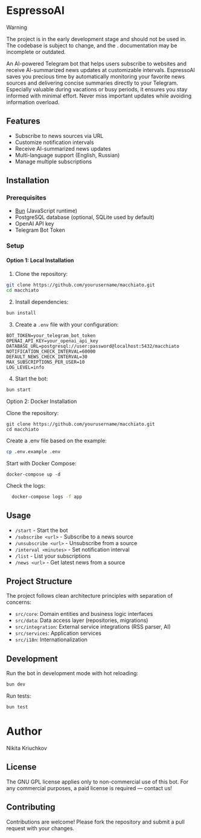 # EspressoAI

> [!Warning]
> The project is in the early development stage and should not be used in. The codebase is subject to change, and the .
> documentation may be incomplete or outdated.

An AI-powered Telegram bot that helps users subscribe to websites and receive AI-summarized news updates at customizable intervals. EspressoAI saves you precious time by automatically monitoring your favorite news sources and delivering concise summaries directly to your Telegram. Especially valuable during vacations or busy periods, it ensures you stay informed with minimal effort. Never miss important updates while avoiding information overload.

## Features

- Subscribe to news sources via URL
- Customize notification intervals
- Receive AI-summarized news updates
- Multi-language support (English, Russian)
- Manage multiple subscriptions

## Installation

### Prerequisites

- [Bun](https://bun.sh/) (JavaScript runtime)
- PostgreSQL database (optional, SQLite used by default)
- OpenAI API key
- Telegram Bot Token

### Setup

#### Option 1: Local Installation

1. Clone the repository:
  ```bash
  git clone https://github.com/yourusername/macchiato.git
  cd macchiato
  ```

2. Install dependencies:
  ```bash
  bun install
  ```

3. Create a `.env` file with your configuration:
  ```
  BOT_TOKEN=your_telegram_bot_token
  OPENAI_API_KEY=your_openai_api_key
  DATABASE_URL=postgresql://user:password@localhost:5432/macchiato
  NOTIFICATION_CHECK_INTERVAL=60000
  DEFAULT_NEWS_CHECK_INTERVAL=30
  MAX_SUBSCRIPTIONS_PER_USER=10
  LOG_LEVEL=info
  ```

4. Start the bot:
  ```bash
  bun start
  ```

Option 2: Docker Installation

Clone the repository:
```
git clone https://github.com/yourusername/macchiato.git
cd macchiato
```

Create a .env file based on the example:
```bash
cp .env.example .env
```

Start with Docker Compose:
```
docker-compose up -d
```

Check the logs:

```bash
  docker-compose logs -f app
```

## Usage

- `/start` - Start the bot
- `/subscribe <url>` - Subscribe to a news source
- `/unsubscribe <url>` - Unsubscribe from a source
- `/interval <minutes>` - Set notification interval
- `/list` - List your subscriptions
- `/news <url>` - Get latest news from a source

## Project Structure

The project follows clean architecture principles with separation of concerns:

- `src/core`: Domain entities and business logic interfaces
- `src/data`: Data access layer (repositories, migrations)
- `src/integration`: External service integrations (RSS parser, AI)
- `src/services`: Application services
- `src/i18n`: Internationalization

## Development

Run the bot in development mode with hot reloading:

```bash
bun dev
```

Run tests:

```bash
bun test
```

# Author

Nikita Kriuchkov

## License

The GNU GPL license applies only to non-commercial use of this bot. For any commercial purposes, a paid license is required — contact us!

## Contributing

Contributions are welcome! Please fork the repository and submit a pull request with your changes.